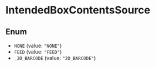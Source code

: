 # IntendedBoxContentsSource

## Enum

* `NONE` (value: `"NONE"`)
* `FEED` (value: `"FEED"`)
* `_2D_BARCODE` (value: `"2D_BARCODE"`)
